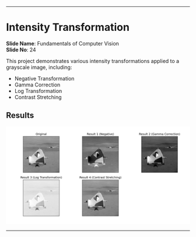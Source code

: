 
---

# Intensity Transformation

**Slide Name**: Fundamentals of Computer Vision  
**Slide No**: 24  

This project demonstrates various intensity transformations applied to a grayscale image, including:

- Negative Transformation
- Gamma Correction
- Log Transformation
- Contrast Stretching

## Results

![Original and Transformed Images](images/intensity_transformations.png)


---
